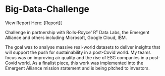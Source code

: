 # Big-Data-Challenge

View Report Here:
[Report][

Challenge in partnership with Rolls-Royce' R² Data Labs, the Emergent Alliance and others including Microsoft, Google Cloud, IBM.

The goal was to analyse massive real-world datasets to deliver insights that will support the push for sustainability in a post-Covid world. My teams focus was on improving air quality and the rise of ESG companies in a post-Covid world.
As a finalist piece, this work was implemented into the Emergent Alliance mission statement and is being pitched to investors.
